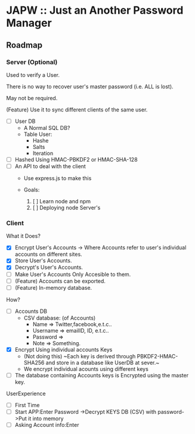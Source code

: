 # JAPW :: Just an Another Password Manager

## Roadmap

### Server (Optional)

Used to verify a User.

There is no way to recover user's master password (i.e. ALL is lost).

May not be required.

(Feature) Use it to sync different clients of the same user.
- [ ] User DB
	* A Normal SQL DB?
	* Table User:
		* Hashe
		* Salts
		* Iteration
- [ ] Hashed Using HMAC-PBKDF2 or HMAC-SHA-128
- [ ] An API to deal with the client
	* Use express.js to make this
	* Goals:
	
		1. [ ] Learn node and npm
		2. [ ] Deploying node Server's

### Client

What it Does?
 - [X] Encrypt User's Accounts
	-> Where Accounts refer to user's individual accounts on different sites.
 - [X] Store User's Accounts.
 - [X] Decrypt's User's Accounts.
 - [ ] Make User's Accounts Only Accesible to them.
 - [ ] (Feature) Accounts can be exported.
 - [ ] (Feature) In-memory database.

How?
 - [ ] Accounts DB
	* CSV database: (of Accounts)
		* Name => Twitter,facebook,e.t.c..
		* Username => emailID, ID, e.t.c..
		* Password => 
		* Note => Something.
 - [X] Encrypt Using individual accounts Keys
	* (Not doing this) ~Each key is derived through PBKDF2-HMAC-SHA256 and store in a database like UserDB at sever.~
	* We encrypt individual acounts using different keys
 - [ ] The database containing Accounts keys is Encrypted using the master key.

UserExperience
 - [ ] First Time
 - [ ] Start APP:Enter Password ->Decrypt KEYS DB (CSV) with password->Put it into memory
 - [ ] Asking Account info:Enter 
